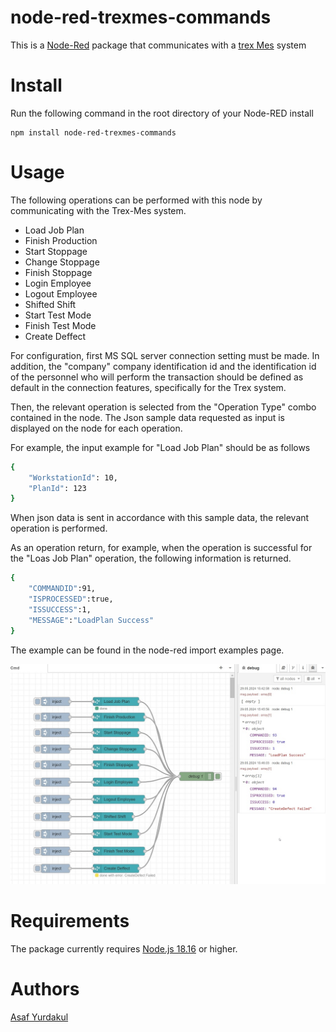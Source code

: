 # node-red-trexmes-commands

This is a [Node-Red][1] package that communicates with a [trex Mes][2] system

# Install

Run the following command in the root directory of your Node-RED install

    npm install node-red-trexmes-commands

# Usage
The following operations can be performed with this node by communicating with the Trex-Mes system.
 - Load Job Plan
 - Finish Production
 - Start Stoppage
 - Change Stoppage
 - Finish Stoppage
 - Login Employee
 - Logout Employee
 - Shifted Shift
 - Start Test Mode
 - Finish Test Mode
 - Create Deffect

For configuration, first MS SQL server connection setting must be made. In addition, the "company" company identification id and the identification id of the personnel who will perform the transaction should be defined as default in the connection features, specifically for the Trex system.

Then, the relevant operation is selected from the "Operation Type" combo contained in the node.
The Json sample data requested as input is displayed on the node for each operation.

For example, the input example for "Load Job Plan" should be as follows
```sh
{
    "WorkstationId": 10,
    "PlanId": 123
}
```

When json data is sent in accordance with this sample data, the relevant operation is performed.

As an operation return, for example, when the operation is successful for the "Loas Job Plan" operation, the following information is returned.
```sh
{ 
    "COMMANDID":91,
    "ISPROCESSED":true,
    "ISSUCCESS":1,
    "MESSAGE":"LoadPlan Success"
}
```

The example can be found in the node-red import examples page.

![trexMes-CMD Node image1](src/assets/1.jpg)

# Requirements

The package currently requires [Node.js 18.16][1] or higher.

# Authors

[Asaf Yurdakul][4]

[1]:http://nodered.org
[2]:https://mertyazilim.com.tr/
[4]:https://github.com/asafyurdakul

